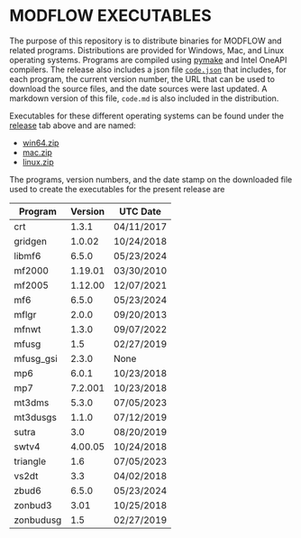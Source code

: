 # MODFLOW EXECUTABLES

The purpose of this repository is to distribute binaries for MODFLOW and related programs. Distributions are provided for Windows, Mac, and Linux operating systems. Programs are compiled using [pymake](https://github.com/modflowpy/pymake) and Intel OneAPI compilers. The release also includes a json file [`code.json`](https://github.com/MODFLOW-USGS/executables/releases/latest/download/code.json) that includes, for each program, the current version number, the URL that can be used to download the source files, and the date sources were last updated. A markdown version of this file, `code.md` is also included in the distribution.

Executables for these different operating systems can be found under the [release](https://github.com/MODFLOW-USGS/executables/releases) tab above and are named:

* [win64.zip](https://github.com/MODFLOW-USGS/executables/releases/latest/download/win64.zip)
* [mac.zip](https://github.com/MODFLOW-USGS/executables/releases/latest/download/mac.zip)
* [linux.zip](https://github.com/MODFLOW-USGS/executables/releases/latest/download/linux.zip)

The programs, version numbers, and the date stamp on the downloaded file used to create the executables for the present release are

| Program | Version | UTC Date |
| ------- | ------- | ---- |
| crt | 1.3.1 | 04/11/2017 |
| gridgen | 1.0.02 | 10/24/2018 |
| libmf6 | 6.5.0 | 05/23/2024 |
| mf2000 | 1.19.01 | 03/30/2010 |
| mf2005 | 1.12.00 | 12/07/2021 |
| mf6 | 6.5.0 | 05/23/2024 |
| mflgr | 2.0.0 | 09/20/2013 |
| mfnwt | 1.3.0 | 09/07/2022 |
| mfusg | 1.5 | 02/27/2019 |
| mfusg_gsi | 2.3.0 | None |
| mp6 | 6.0.1 | 10/23/2018 |
| mp7 | 7.2.001 | 10/23/2018 |
| mt3dms | 5.3.0 | 07/05/2023 |
| mt3dusgs | 1.1.0 | 07/12/2019 |
| sutra | 3.0 | 08/20/2019 |
| swtv4 | 4.00.05 | 10/24/2018 |
| triangle | 1.6 | 07/05/2023 |
| vs2dt | 3.3 | 04/02/2018 |
| zbud6 | 6.5.0 | 05/23/2024 |
| zonbud3 | 3.01 | 10/25/2018 |
| zonbudusg | 1.5 | 02/27/2019 |
